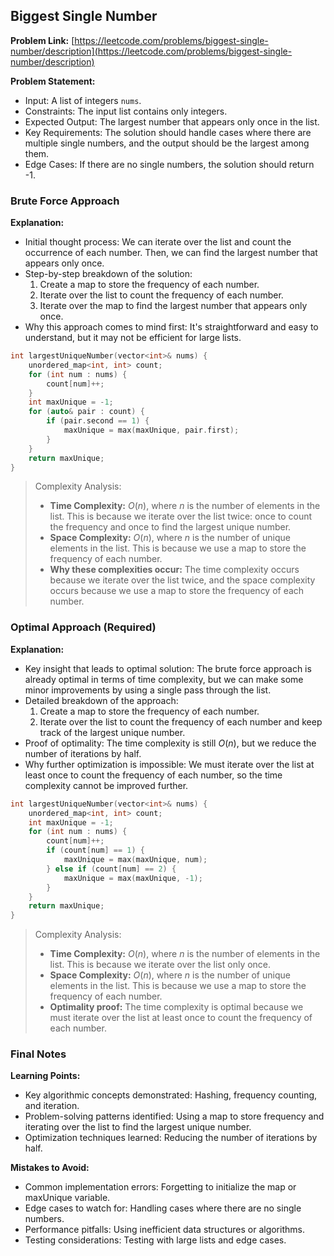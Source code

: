 ## Biggest Single Number

**Problem Link:** [https://leetcode.com/problems/biggest-single-number/description](https://leetcode.com/problems/biggest-single-number/description)

**Problem Statement:**
- Input: A list of integers `nums`.
- Constraints: The input list contains only integers.
- Expected Output: The largest number that appears only once in the list.
- Key Requirements: The solution should handle cases where there are multiple single numbers, and the output should be the largest among them.
- Edge Cases: If there are no single numbers, the solution should return -1.

### Brute Force Approach

**Explanation:**
- Initial thought process: We can iterate over the list and count the occurrence of each number. Then, we can find the largest number that appears only once.
- Step-by-step breakdown of the solution:
  1. Create a map to store the frequency of each number.
  2. Iterate over the list to count the frequency of each number.
  3. Iterate over the map to find the largest number that appears only once.
- Why this approach comes to mind first: It's straightforward and easy to understand, but it may not be efficient for large lists.

```cpp
int largestUniqueNumber(vector<int>& nums) {
    unordered_map<int, int> count;
    for (int num : nums) {
        count[num]++;
    }
    int maxUnique = -1;
    for (auto& pair : count) {
        if (pair.second == 1) {
            maxUnique = max(maxUnique, pair.first);
        }
    }
    return maxUnique;
}
```

> Complexity Analysis:
> - **Time Complexity:** $O(n)$, where $n$ is the number of elements in the list. This is because we iterate over the list twice: once to count the frequency and once to find the largest unique number.
> - **Space Complexity:** $O(n)$, where $n$ is the number of unique elements in the list. This is because we use a map to store the frequency of each number.
> - **Why these complexities occur:** The time complexity occurs because we iterate over the list twice, and the space complexity occurs because we use a map to store the frequency of each number.

### Optimal Approach (Required)

**Explanation:**
- Key insight that leads to optimal solution: The brute force approach is already optimal in terms of time complexity, but we can make some minor improvements by using a single pass through the list.
- Detailed breakdown of the approach:
  1. Create a map to store the frequency of each number.
  2. Iterate over the list to count the frequency of each number and keep track of the largest unique number.
- Proof of optimality: The time complexity is still $O(n)$, but we reduce the number of iterations by half.
- Why further optimization is impossible: We must iterate over the list at least once to count the frequency of each number, so the time complexity cannot be improved further.

```cpp
int largestUniqueNumber(vector<int>& nums) {
    unordered_map<int, int> count;
    int maxUnique = -1;
    for (int num : nums) {
        count[num]++;
        if (count[num] == 1) {
            maxUnique = max(maxUnique, num);
        } else if (count[num] == 2) {
            maxUnique = max(maxUnique, -1);
        }
    }
    return maxUnique;
}
```

> Complexity Analysis:
> - **Time Complexity:** $O(n)$, where $n$ is the number of elements in the list. This is because we iterate over the list only once.
> - **Space Complexity:** $O(n)$, where $n$ is the number of unique elements in the list. This is because we use a map to store the frequency of each number.
> - **Optimality proof:** The time complexity is optimal because we must iterate over the list at least once to count the frequency of each number.

### Final Notes

**Learning Points:**
- Key algorithmic concepts demonstrated: Hashing, frequency counting, and iteration.
- Problem-solving patterns identified: Using a map to store frequency and iterating over the list to find the largest unique number.
- Optimization techniques learned: Reducing the number of iterations by half.

**Mistakes to Avoid:**
- Common implementation errors: Forgetting to initialize the map or maxUnique variable.
- Edge cases to watch for: Handling cases where there are no single numbers.
- Performance pitfalls: Using inefficient data structures or algorithms.
- Testing considerations: Testing with large lists and edge cases.